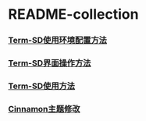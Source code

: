 # README-collection

### [Term-SD使用环境配置方法](term-sd/README_config_env.md)  
### [Term-SD界面操作方法](term-sd/README_how_to_use_dialog.md)  
### [Term-SD使用方法](term-sd/README_how_to_use_term_sd.md)  
### [Cinnamon主题修改](modify-cinnamon-theme/modify_transparent.md)